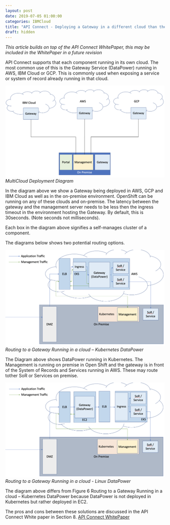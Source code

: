 ```yaml
---
layout: post
date: 2019-07-05 01:00:00
categories: IBMCloud
title: "API Connect - Deploying a Gateway in a different cloud than the manager."
draft: hidden
---
```


*This article builds on top of the API Connect WhitePaper, this may be included in the WhitePaper in a future revision*

API Connect supports that each component running in its own cloud. The most common use of this is the Gateway Service (DataPower) running in AWS, IBM Cloud or GCP. This is commonly used when exposing a service or system of record already running in that cloud.

![](/images/2019-07-03-multicloud-1.png)
*MultiCloud Deployment Diagram*

In the diagram above we show a Gateway being deployed in AWS, GCP and IBM Cloud as well as in the on-premise environment. OpenShift can be running on any of these clouds and on-premise.  The latency between the gateway and the management server needs to be less then the ingress timeout in the environment hosting the Gateway. By default, this is 30seconds. (Note seconds not milliseconds).

Each box in the diagram above signifies a self-manages cluster of a component.

The diagrams below shows two potential routing options.

![](/images/2019-07-03-multicloud-2.png)
*Routing to a Gateway Running in a cloud – Kubernetes DataPower*


The Diagram above shows DataPower running in Kubernetes. The Management is running on premise in Open Shift and the gateway is in front of the System of Records and Services running in AWS. These may route tother SoR or Services on premise.

![](/images/2019-07-03-multicloud-3.png)
*Routing to a Gateway Running in a cloud - Linux DataPower*

The diagram above differs from Figure 6 Routing to a Gateway Running in a cloud – Kubernetes DataPower because DataPower is not deployed in Kubernetes but rather deployed in EC2.

The pros and cons between these solutions are discussed in the API Connect White paper in Section 8. [API Connect WhitePaper](https://www.ibm.com/downloads/cas/30YERA2R)
